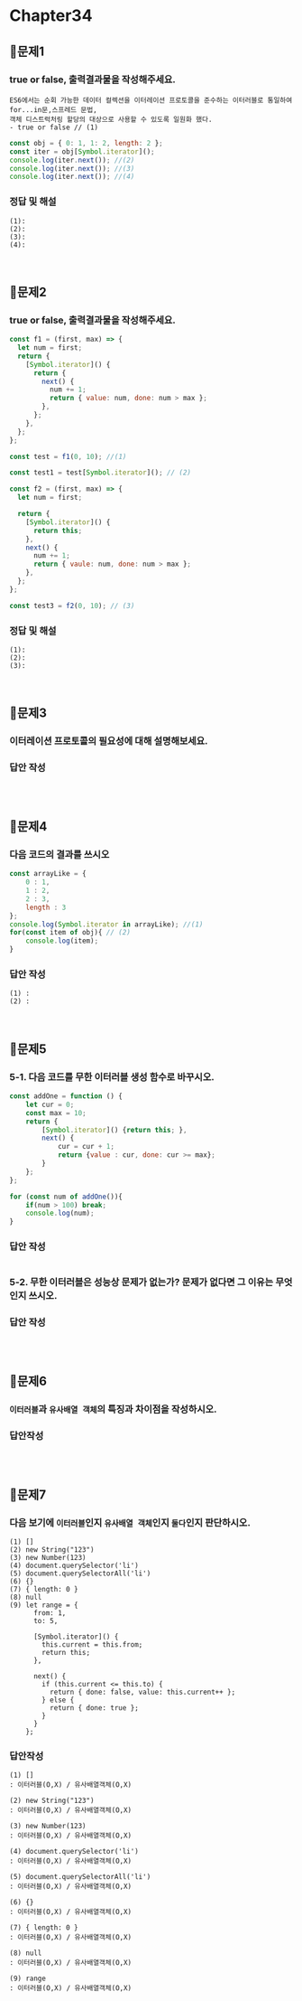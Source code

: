 # Chapter34

## 📌문제1
### true or false, 출력결과물을 작성해주세요.
```
ES6에서는 순회 가능한 데이터 컬렉션을 이터레이션 프로토콜을 준수하는 이터러블로 통일하여 for...in문,스프레드 문법,
객체 디스트럭처링 할당의 대상으로 사용할 수 있도록 일원화 했다.
- true or false // (1)
```
```js
const obj = { 0: 1, 1: 2, length: 2 };
const iter = obj[Symbol.iterator]();
console.log(iter.next()); //(2)
console.log(iter.next()); //(3)
console.log(iter.next()); //(4)
```
### 정답 및 해설
```
(1):
(2):
(3):
(4):
```

<br>


## 📌문제2
### true or false, 출력결과물을 작성해주세요.
```js
const f1 = (first, max) => {
  let num = first;
  return {
    [Symbol.iterator]() {
      return {
        next() {
          num += 1;
          return { value: num, done: num > max };
        },
      };
    },
  };
};

const test = f1(0, 10); //(1)

const test1 = test[Symbol.iterator](); // (2)

const f2 = (first, max) => {
  let num = first;

  return {
    [Symbol.iterator]() {
      return this;
    },
    next() {
      num += 1;
      return { vaule: num, done: num > max };
    },
  };
};

const test3 = f2(0, 10); // (3)
```
### 정답 및 해설
```
(1):
(2):
(3):
```

<br>


## 📌문제3
### 이터레이션 프로토콜의 필요성에 대해 설명해보세요.
### 답안 작성
```
```

<br>


## 📌문제4
### 다음 코드의 결과를 쓰시오
```js
const arrayLike = { 
	0 : 1,
	1 : 2,
  	2 : 3,
	length : 3
};
console.log(Symbol.iterator in arrayLike); //(1)
for(const item of obj){ // (2)
	console.log(item);
}
```
### 답안 작성
```
(1) :
(2) : 
```

<br>


## 📌문제5
### 5-1. 다음 코드를 무한 이터러블 생성 함수로 바꾸시오. 
```js
const addOne = function () {
	let cur = 0;
	const max = 10;
	return {
		[Symbol.iterator]() {return this; },
		next() {
			cur = cur + 1;
			return {value : cur, done: cur >= max};
		}
	};
};

for (const num of addOne()){
	if(num > 100) break;
	console.log(num);
}
```
### 답안 작성
```
```
### 5-2. 무한 이터러블은 성능상 문제가 없는가? 문제가 없다면 그 이유는 무엇인지 쓰시오.
### 답안 작성
```
```

<br>


## 📌문제6
### `이터러블`과 `유사배열 객체`의 특징과 차이점을 작성하시오.
### 답안작성
```
```

<br>


## 📌문제7
### 다음 보기에 `이터러블`인지 `유사배열 객체`인지 `둘다`인지 판단하시오.
```
(1) []
(2) new String("123")
(3) new Number(123)
(4) document.querySelector('li')
(5) document.querySelectorAll('li')
(6) {}
(7) { length: 0 }
(8) null
(9) let range = {
      from: 1,
      to: 5,

      [Symbol.iterator]() {
        this.current = this.from;
        return this;
      },

      next() {
        if (this.current <= this.to) {
          return { done: false, value: this.current++ };
        } else {
          return { done: true };
        }
      }
    };
```
### 답안작성
```
(1) []
: 이터러블(O,X) / 유사배열객체(O,X)

(2) new String("123")
: 이터러블(O,X) / 유사배열객체(O,X)

(3) new Number(123)
: 이터러블(O,X) / 유사배열객체(O,X)

(4) document.querySelector('li')
: 이터러블(O,X) / 유사배열객체(O,X)

(5) document.querySelectorAll('li')
: 이터러블(O,X) / 유사배열객체(O,X)

(6) {}
: 이터러블(O,X) / 유사배열객체(O,X)

(7) { length: 0 }
: 이터러블(O,X) / 유사배열객체(O,X)

(8) null
: 이터러블(O,X) / 유사배열객체(O,X)

(9) range
: 이터러블(O,X) / 유사배열객체(O,X)
```

